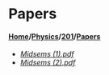 # Papers
#### [Home](../../..)\/[Physics](../..)\/[201](..)\/[Papers]()
- [_Midsems (1).pdf_](Midsems%20(1).pdf)
- [_Midsems (2).pdf_](Midsems%20(2).pdf)
